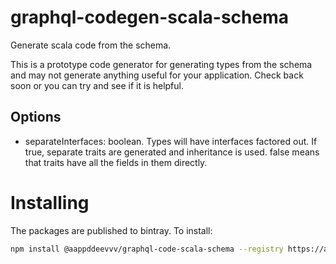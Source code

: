 # graphql-codegen-scala-schema

Generate scala code from the schema.

This is a prototype code generator for generating types from the schema and may not generate anything useful for
your application. Check back soon or you can try and see if it is helpful.

## Options

* separateInterfaces: boolean. Types will have interfaces factored out. If true, separate traits are generated and
inheritance is used. false means that traits have all the fields in them directly.

# Installing

The packages are published to bintray. To install:

```sh
npm install @aappddeevvv/graphql-code-scala-schema --registry https://api.bintray.com/npm/aappddeevv/npm
```
